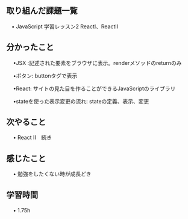 ## 取り組んだ課題一覧
    
 　• JavaScript 学習レッスン2  ReactⅠ、ReactⅡ
　

## 分かったこと
　 •JSX :記述された要素をブラウザに表示。renderメソッドのreturnのみ

　 •ボタン: buttonタグで表示

　 •React: サイトの見た目を作ることができるJavaScriptのライブラリ

　 •stateを使った表示変更の流れ: stateの定義、表示、変更


## 次やること　

　 • React Ⅱ　続き

## 感じたこと

　 • 勉強をしたくない時が成長どき

## 学習時間

　 • 1.75h
